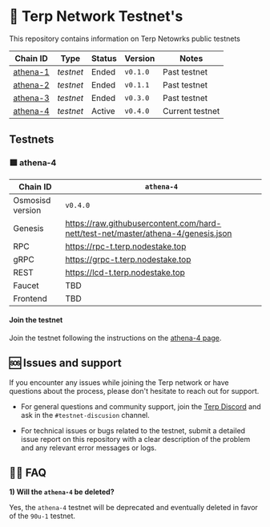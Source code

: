 <div>
    <h1>   
       🌌 Terp Network Testnet's
    </h1>
    <p> This repository contains information on Terp Netowrks public testnets </p>

</div>

| Chain ID                              | Type      | Status | Version       | Notes           |
|---------------------------------------|-----------|--------|---------------|-----------------|
| [athena-1](./testnets/athena-1) | *testnet* | Ended   | `v0.1.0`     | Past testnet |
| [athena-2](./testnets/athena-2) | *testnet* | Ended   | `v0.1.1`     | Past testnet  |
| [athena-3](./testnets/athena-3) | *testnet* | Ended   | `v0.3.0`     | Past testnet  |
| [athena-4](./testnets/athena-4) | *testnet* | Active  | `v0.4.0`     | Current testnet  |

## Testnets

### 🟪 athena-4

| Chain ID         | `athena-4`                                                                   |
|------------------|---------------------------------------------------------------------------------|
| Osmosisd version | `v0.4.0`                                                                        |
| Genesis          | <https://raw.githubusercontent.com/hard-nett/test-net/master/athena-4/genesis.json> |
| RPC              | <https://rpc-t.terp.nodestake.top>                                              |
| gRPC             | <https://grpc-t.terp.nodestake.top>                                             |
| REST             | <https://lcd-t.terp.nodestake.top>                                              |
| Faucet           | TBD                                                  |
| Frontend         | TBD                                                  |

#### Join the testnet 

Join the testnet following the instructions on the [athena-4 page](./athena-4/README.md).


## 🆘 Issues and support

If you encounter any issues while joining the Terp network or have questions about the process, please don't hesitate to reach out for support.

- For general questions and community support, join the [Terp Discord](https://discord.gg/AxAuff4BCt) and ask in the `#testnet-discusion` channel.

- For technical issues or bugs related to the testnet, submit a detailed issue report on this repository with a clear description of the problem and any relevant error messages or logs.

## 🙋‍♀️ FAQ

**1) Will the `athena-4` be deleted?**

Yes, the `athena-4` testnet will be deprecated and eventually deleted in favor of the `90u-1` testnet. 
